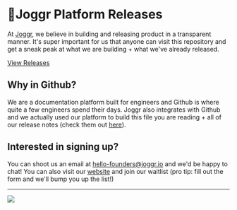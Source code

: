 <!--@@joggrdoc@@-->
<!-- @joggr:version(v1):end -->
<!-- @joggr:warning:start -->
<!-- 
  _   _   _    __        __     _      ____    _   _   ___   _   _    ____     _   _   _ 
 | | | | | |   \ \      / /    / \    |  _ \  | \ | | |_ _| | \ | |  / ___|   | | | | | |
 | | | | | |    \ \ /\ / /    / _ \   | |_) | |  \| |  | |  |  \| | | |  _    | | | | | |
 |_| |_| |_|     \ V  V /    / ___ \  |  _ <  | |\  |  | |  | |\  | | |_| |   |_| |_| |_|
 (_) (_) (_)      \_/\_/    /_/   \_\ |_| \_\ |_| \_| |___| |_| \_|  \____|   (_) (_) (_)
                                                              
This document is managed by Joggr. Editing this document could break Joggr's core features, i.e. our 
ability to auto-maintain this document. Please use the Joggr editor to edit this document 
(link at bottom of the page).
-->
<!-- @joggr:warning:end -->
# 🏃Joggr Platform Releases

At [Joggr](https://joggr.io), we believe in building and releasing product in a transparent manner. It's super important for us that anyone can visit this repository and get a sneak peak at what we are building + what we've already released.

[View Releases](/releases)

## Why in Github?

We are a documentation platform built for engineers and Github is where quite a few engineers spend their days. Joggr also integrates with Github and we actually used our platform to build this file you are reading + all of our release notes (check them out [here](/releases)).

## Interested in signing up?

You can shoot us an email at <hello-founders@joggr.io> and we'd be happy to chat! You can also visit our [website](https://joggr.io) and join our waitlist (pro tip: fill out the form and we'll bump you up the list!)

<!-- @joggr:editLink(aae78858-f749-426c-9f67-7cf401754791):start -->
---
<a href="https://app.joggr.io/app/documents/aae78858-f749-426c-9f67-7cf401754791/edit" alt="Edit doc on Joggr">
  <img src="https://storage.googleapis.com/joggr-public-assets/github/badges/edit-document-badge.svg" />
</a>
<!-- @joggr:editLink(aae78858-f749-426c-9f67-7cf401754791):end -->